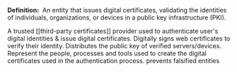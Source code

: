 **Definition:** 
 An entity that issues digital certificates, validating the identities of individuals, organizations, or devices in a public key infrastructure (PKI).

A trusted [[third-party certificates]] provider used to authenticate user's digital identities & issue digital certificates. 
Digitally signs web certificates to verify their identity.
Distributes the public key of verified servers/devices.
Represent the people, processes and tools used to create the digital certificates used in the authentication process.
prevents falsified entities


